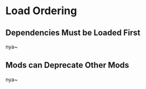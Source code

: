 ﻿# Load Ordering

## Dependencies Must be Loaded First

nya~

## Mods can Deprecate Other Mods

nya~